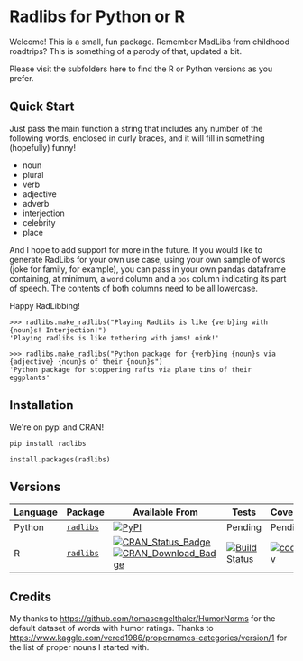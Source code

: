 # Radlibs for Python or R

Welcome! This is a small, fun package. Remember MadLibs from childhood roadtrips? This is something of
a parody of that, updated a bit.

Please visit the subfolders here to find the R or Python versions as you prefer.

## Quick Start
Just pass the main function a string that includes any number of the following words, enclosed in curly braces, and it will fill in something (hopefully) funny!

* noun
* plural
* verb
* adjective
* adverb
* interjection
* celebrity
* place

And I hope to add support for more in the future. If you would like to generate RadLibs for your
own use case, using your own sample of words (joke for family, for example), you can pass in your own
pandas dataframe containing, at minimum, a `word` column and a `pos` column indicating its part of speech.
The contents of both columns need to be all lowercase.

Happy RadLibbing!

```
>>> radlibs.make_radlibs("Playing RadLibs is like {verb}ing with {noun}s! Interjection!")
'Playing radlibs is like tethering with jams! oink!'
```

```
>>> radlibs.make_radlibs("Python package for {verb}ing {noun}s via {adjective} {noun}s of their {noun}s")
'Python package for stoppering rafts via plane tins of their eggplants'
```


## Installation

We're on pypi and CRAN!

```
pip install radlibs
```

```
install.packages(radlibs)
```

## Versions

| Language | Package | Available From | Tests | Coverage |
|-|-|-|-|-|
| Python | [`radlibs`](https://github.com/skirmer/radlibs/tree/master/radlibs-py) | [![PyPI](https://badge.fury.io/py/radlibs.svg)](https://badge.fury.io/py/radlibs) | Pending | Pending |
| R | [`radlibs`](https://github.com/skirmer/radlibs/tree/master/radlibs-r) | [![CRAN\_Status\_Badge](https://www.r-pkg.org/badges/version-last-release/radlibs)](https://cran.r-project.org/package=radlibs) [![CRAN\_Download\_Badge](https://cranlogs.r-pkg.org/badges/grand-total/radlibs)](https://cran.r-project.org/package=radlibs) | [![Build Status](https://travis-ci.org/skirmer/radlibs.svg?branch=master)](https://travis-ci.org/skirmer/radlibs) | [![codecov](https://codecov.io/gh/skirmer/radlibs/branch/master/graph/badge.svg)](https://codecov.io/gh/skirmer/radlibs) |


## Credits

My thanks to https://github.com/tomasengelthaler/HumorNorms for the default dataset of words with
humor ratings. Thanks to https://www.kaggle.com/vered1986/propernames-categories/version/1 for
the list of proper nouns I started with.
